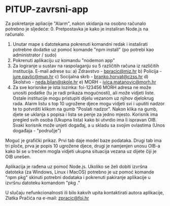 # PITUP-zavrsni-app

Za pokretanje apliacije "Alarm", nakon skidanja na osobno računalo potrebno je sljedeće:
0. Pretpostavka je kako je instaliran Node.js na računalo.
1. Unutar mape s datotekama pokrenuti komandni redak i instalirati potrebne dodatke uz pomoć komande "npm install" (po potrebi kao administrator / sudo)
2. Pokrenuti aplikaciju uz komandu "nodemon app"
3. Za logiranje u sustav na raspolaganju su 5 različitih računa iz različitih institucija. E-mail adrese su:
  a) Zdravstvo - bpracic@miz.hr
  b) Policija - jure.pavlic@mup.hr
  c) Socijalna skrb - branko.horvat@czss.hr
  d) Školstvo - neda.bilan@skole.hr
  e) MORH - ivica.matanovic@morh.hr
6. Za sve korisnike je ista lozinka: foi-123456
MORH adresa ne može unositi podatke (tu je radi prikaza mogućnosti), ali može vidjeti liste.
Ostale institucije mogu pristupiti dijelu vezanom uz njihov djelokrug rada.
Alarm listu s top 10 ugrožene djece mogu vidjeti svi i uputiti nadzor te to potvrditi klikom na gumb "Poslati nadzor".
Nakon klika na gumb, djete se uklanja s popisa i lista se penje za jedno mjesto.
Korisnik ima pregled svih osoba (Ukupna lista) kako bi utvrdio ima li ispravan OIB.
Svaki korisnik može unjeti događaj, a u skladu sa svojim ovlastima (Unos događaja - "područje")

Moguć je grafički prikaz. Prvi tab daje model baze podataka.
Drugi tab ima tri ploče, prva je popis 10 ugrožene djece, drugi je namjenjen unosu OIB-a kako bi se u trećem mogla vidjeti ukupna situacija vezana uz dijete čiji je OIB unešen.

Aplikacija je rađena uz pomoć Node.js. Ukoliko se želi dobiti izvršna datoteka (za Windows, Linux i MacOS) potrebno je uz pomoć komande "npm pkg" skinuti potrebni dodataka i pokrenuti pakiranje aplikacije u izvršnu datoteku komandom "pkg ."

U slučaju nefunkcionalnosti ili bilo kakvih upita kontaktirati autora aplikacije, Zlatka Pračića na e-mail: zpracic@foi.hr
